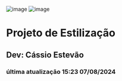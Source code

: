   ![image](https://github.com/user-attachments/assets/3d810845-712c-4e0b-9231-87a0d0b2eac3)
  ![image](https://github.com/user-attachments/assets/b4983ae7-b110-4d5a-9cad-03a6f79a1471)




<h1>
  Projeto de Estilização
</h1>
<h2>Dev: Cássio Estevão</h2>
<h3>última atualização 15:23 07/08/2024</h3>
<div>
</div>
